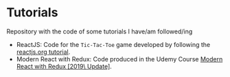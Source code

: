 # Tutorials
Repository with the code of some tutorials I have/am followed/ing

- ReactJS: Code for the ``Tic-Tac-Toe`` game developed by following the [reactjs.org tutorial](https://reactjs.org/tutorial/tutorial.html).
- Modern React with Redux: Code produced in the Udemy Course [Modern React with Redux \[2019\ Update\]](https://www.udemy.com/react-redux/).